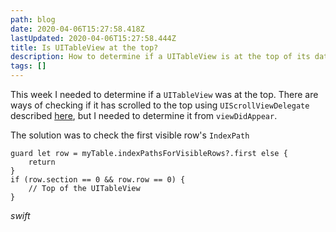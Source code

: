 ```yaml
---
path: blog
date: 2020-04-06T15:27:58.418Z
lastUpdated: 2020-04-06T15:27:58.444Z
title: Is UITableView at the top?
description: How to determine if a UITableView is at the top of its datasource
tags: []
---
```

This week I needed to determine if a `UITableView` was at the top. There are ways of checking if it has scrolled to the top using `UIScrollViewDelegate` described [here](https://stackoverflow.com/a/15772943/2228688), but I needed to determine it from `viewDidAppear`.

The solution was to check the first visible row's `IndexPath`

```
guard let row = myTable.indexPathsForVisibleRows?.first else {
    return
}
if (row.section == 0 && row.row == 0) {
    // Top of the UITableView
}
```
*swift*

